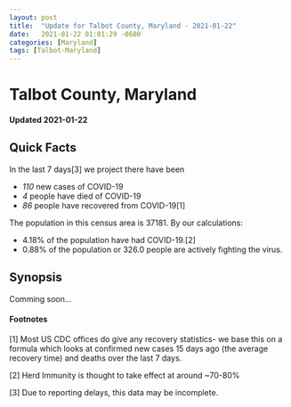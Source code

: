 ```yaml
---
layout: post
title:  "Update for Talbot County, Maryland - 2021-01-22"
date:   2021-01-22 01:01:29 -0600
categories: [Maryland]
tags: [Talbot-Maryland]
---
```


# Talbot County, Maryland
#### Updated 2021-01-22

## Quick Facts

In the last 7 days[3] we project there have been
- *110* new cases of COVID-19
- *4* people have died of COVID-19
- *86* people have recovered from COVID-19[1]

The population in this census area is 37181. By our calculations:
- 4.18% of the population have had COVID-19.[2]
- 0.88% of the population or 326.0 people are actively fighting the virus.

## Synopsis

Comming soon...


#### Footnotes

[1] Most US CDC offices do give any recovery statistics- we base this on a formula which looks at confirmed new cases
15 days ago (the average recovery time) and deaths over the last 7 days.

[2] Herd Immunity is thought to take effect at around ~70-80%

[3] Due to reporting delays, this data may be incomplete.
 
    